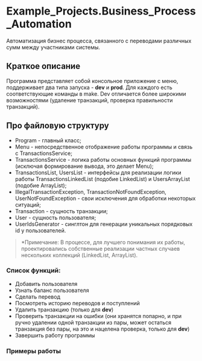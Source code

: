 # Example_Projects.Business_Process_Automation
Автоматизация бизнес процесса, связанного с переводами различных сумм между участниками системы.

## Краткое описание
Программа представляет собой консольное приложение с меню, поддерживает два типа запуска - **dev** и **prod**. Для каждого есть соответствующие команды в make. Dev отличается более широкими возможностями (удаление транзакций, проверка правильности транзакций).

## Про файловую структуру
- Program - главный класс;
- Menu - непосредственное отображение работы программы и связь с TransactionsService;
- TransactionsService - логика работы основных функций программы (исключая формирование вывода, это делает Menu);
- TransactionsList, UsersList - интерфейсы для реализации логики работы TransactionsLinkedList (подобие LinkedList) и UsersArrayList (подобие ArrayList);
- IllegalTransactionException, TransactionNotFoundException, UserNotFoundException - свои исключения для обработки некоторых ситуаций;
- Transaction - сущность транзакции;
- User - сущность пользователя;
- UserIdsGenerator - синглтон для генерации уникальных порядковых id у пользователей.

>*Примечание:
>В процессе, для лучшего понимания их работы, проектировались собственные реализации частных случаев нескольких коллекций (LinkedList, ArrayList).

### Список функций:
* Добавить пользователя
* Узнать баланс пользователя
* Сделать перевод
* Посмотреть историю переводов и поступлений
* Удалить транзакцию (только для **dev**)
* Проверить транзакции на ошибки (они хранятся попарно, и при ручно удалении одной транзакции из пары, может остаться транзакция без пары, на это и нацелена проверка, только для **dev**)
* Завершить работу программы

### Примеры работы


